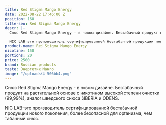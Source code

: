 ```yaml
---
title: Red Stigma Mango Energy
date: 2022-08-22 17:46:00 Z
position: 168
title-seo: Red Stigma Mango Energy
descr: |-
  Снюс Red Stigma Mango Energy - в новом дизайне. Бестабачный продукт на растительной основе с никотином высокой степени очистки (99,99%), аналог шведского снюса SIBERIA и ODENS.

  NIC LAB-это производитель сертифицированной бестабачной продукции нового поколения, более безопасной для организма, чем табачный снюс.
product-name: Red Stigma Mango Energy
nicotine: 150
portions: 20
price: 2500
brand: Russian products
taste: Энергетик Манго
image: "/uploads/4-506bb4.png"
---
```


Снюс Red Stigma Mango Energy - в новом дизайне. Бестабачный продукт на растительной основе с никотином высокой степени очистки (99,99%), аналог шведского снюса SIBERIA и ODENS.

NIC LAB-это производитель сертифицированной бестабачной продукции нового поколения, более безопасной для организма, чем табачный снюс.